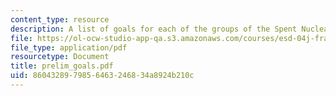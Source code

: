 ```yaml
---
content_type: resource
description: A list of goals for each of the groups of the Spent Nuclear Fuels project.
file: https://ol-ocw-studio-app-qa.s3.amazonaws.com/courses/esd-04j-frameworks-and-models-in-engineering-systems-engineering-system-design-spring-2007/8604328979856463246834a8924b210c_prelim_goals.pdf
file_type: application/pdf
resourcetype: Document
title: prelim_goals.pdf
uid: 86043289-7985-6463-2468-34a8924b210c
---
```

